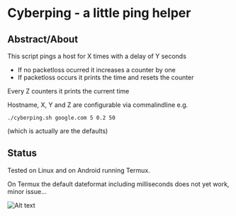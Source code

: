 # Cyberping - a little ping helper

## Abstract/About

This script pings a host for X times with a delay of Y seconds
 * If no packetloss ocurred it increases a counter by one
 * If packetloss occurs it prints the time and resets the counter

Every Z counters it prints the current time

Hostname, X, Y and Z are configurable via commalindline
e.g. 


``` ./cyberping.sh google.com 5 0.2 50  ```

(which is actually are the defaults)
 
## Status

Tested on Linux and on Android running Termux.

On Termux the default dateformat including milliseconds does not yet work, minor issue...

![Alt text](/screenshot_linux.png?raw=true "screenshot linux")
